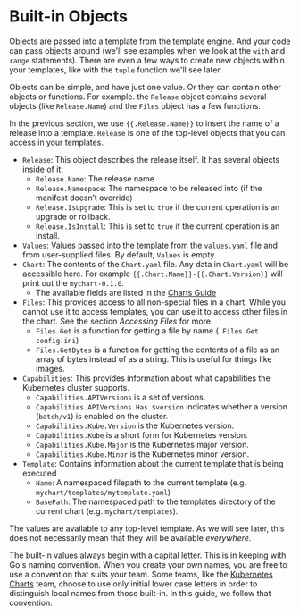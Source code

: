 # Built-in Objects

Objects are passed into a template from the template engine. And your code can pass objects around (we'll see examples when we look at the `with` and `range` statements). There are even a few ways to create new objects within your templates, like with the `tuple` function we'll see later.

Objects can be simple, and have just one value. Or they can contain other objects or functions. For example. the `Release` object contains several objects (like `Release.Name`) and the `Files` object has a few functions.

In the previous section, we use `{{.Release.Name}}` to insert the name of a release into a template. `Release` is one of the top-level objects that you can access in your templates.

- `Release`: This object describes the release itself. It has several objects inside of it:
  - `Release.Name`: The release name
  - `Release.Namespace`: The namespace to be released into (if the manifest doesn’t override)
  - `Release.IsUpgrade`: This is set to `true` if the current operation is an upgrade or rollback.
  - `Release.IsInstall`: This is set to `true` if the current operation is an install.
- `Values`: Values passed into the template from the `values.yaml` file and from user-supplied files. By default, `Values` is empty.
- `Chart`: The contents of the `Chart.yaml` file. Any data in `Chart.yaml` will be accessible here. For example `{{.Chart.Name}}-{{.Chart.Version}}` will print out the `mychart-0.1.0`.
  - The available fields are listed in the [Charts Guide](https://github.com/helm/helm/blob/master/docs/charts.md#the-chartyaml-file)
- `Files`: This provides access to all non-special files in a chart. While you cannot use it to access templates, you can use it to access other files in the chart. See the section _Accessing Files_ for more.
  - `Files.Get` is a function for getting a file by name (`.Files.Get config.ini`)
  - `Files.GetBytes` is a function for getting the contents of a file as an array of bytes instead of as a string. This is useful for things like images.
- `Capabilities`: This provides information about what capabilities the Kubernetes cluster supports.
  - `Capabilities.APIVersions` is a set of versions.
  - `Capabilities.APIVersions.Has $version` indicates whether a version (`batch/v1`) is enabled on the cluster.
  - `Capabilities.Kube.Version` is the Kubernetes version.
  - `Capabilities.Kube` is a short form for Kubernetes version.
  - `Capabilities.Kube.Major` is the Kubernetes major version.
  - `Capabilities.Kube.Minor` is the Kubernetes minor version.
- `Template`: Contains information about the current template that is being executed
  - `Name`: A namespaced filepath to the current template (e.g. `mychart/templates/mytemplate.yaml`)
  - `BasePath`: The namespaced path to the templates directory of the current chart (e.g. `mychart/templates`).

The values are available to any top-level template. As we will see later, this does not necessarily mean that they will be available _everywhere_.

The built-in values always begin with a capital letter. This is in keeping with Go's naming convention. When you create your own names, you are free to use a convention that suits your team. Some teams, like the [Kubernetes Charts](https://github.com/helm/charts) team, choose to use only initial lower case letters in order to distinguish local names from those built-in. In this guide, we follow that convention.

